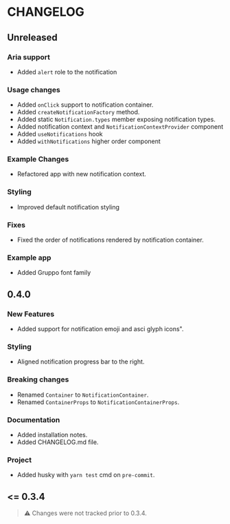 # CHANGELOG

## Unreleased

### Aria support

- Added `alert` role to the notification

### Usage changes

- Added `onClick` support to notification container.
- Added `createNotificationFactory` method.
- Added static `Notification.types` member exposing notification types.
- Added notification context and `NotificationContextProvider` component
- Added `useNotifications` hook
- Added `withNotifications` higher order component

### Example Changes

- Refactored app with new notification context.

### Styling

- Improved default notification styling

### Fixes

- Fixed the order of notifications rendered by notification container.

### Example app

- Added Gruppo font family

## 0.4.0

### New Features

- Added support for notification emoji and asci glyph icons".

### Styling

- Aligned notification progress bar to the right.

### Breaking changes

- Renamed `Container` to `NotificationContainer`.
- Renamed `ContainerProps` to `NotificationContainerProps`.

### Documentation

- Added installation notes.
- Added CHANGELOG.md file.

### Project

- Added husky with `yarn test` cmd on `pre-commit`.

## <= 0.3.4

> ⚠️ Changes were not tracked prior to 0.3.4.

